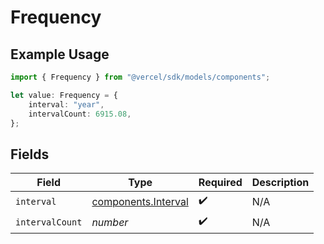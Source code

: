 # Frequency

## Example Usage

```typescript
import { Frequency } from "@vercel/sdk/models/components";

let value: Frequency = {
    interval: "year",
    intervalCount: 6915.08,
};
```

## Fields

| Field                                                      | Type                                                       | Required                                                   | Description                                                |
| ---------------------------------------------------------- | ---------------------------------------------------------- | ---------------------------------------------------------- | ---------------------------------------------------------- |
| `interval`                                                 | [components.Interval](../../models/components/interval.md) | :heavy_check_mark:                                         | N/A                                                        |
| `intervalCount`                                            | *number*                                                   | :heavy_check_mark:                                         | N/A                                                        |